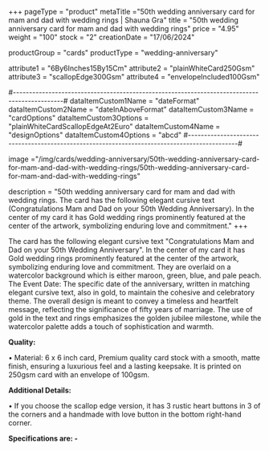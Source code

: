 +++
pageType = "product"
metaTitle ="50th wedding anniversary card for mam and dad with wedding rings | Shauna Gra"
title = "50th wedding anniversary card for mam and dad with wedding rings"
price = "4.95"
weight = "100"
stock = "2"
creationDate = "17/06/2024"

productGroup = "cards"
productType = "wedding-anniversary"

attribute1 = "6By6Inches15By15Cm" 
attribute2 = "plainWhiteCard250Gsm" 
attribute3 = "scallopEdge300Gsm" 
attribute4 = "envelopeIncluded100Gsm"

#---------------------------------------------------------------------------------------------#
dataItemCustom1Name = "dateFormat"
dataItemCustom2Name = "dateInAboveFormat"
dataItemCustom3Name = "cardOptions"
dataItemCustom3Options = "plainWhiteCardScallopEdgeAt2Euro"
dataItemCustom4Name = "designOptions"
dataItemCustom4Options = "abcd"
#---------------------------------------------------------------------------------------------#

image ="/img/cards/wedding-anniversary/50th-wedding-anniversary-card-for-mam-and-dad-with-wedding-rings/50th-wedding-anniversary-card-for-mam-and-dad-with-wedding-rings"

description = "50th wedding anniversary card for mam and dad with wedding rings. The card has the following elegant cursive text (Congratulations Mam and Dad on your 50th Wedding Anniversary). In the center of my card it has Gold wedding rings prominently featured at the center of the artwork, symbolizing enduring love and commitment."
+++

The card has the following elegant cursive text "Congratulations Mam and Dad on your 50th Wedding Anniversary". In the center of my card it has Gold wedding rings prominently featured at the center of the artwork, symbolizing enduring love and commitment. They are overlaid on a watercolor background which is either maroon, green, blue, and pale peach. The Event Date: The specific date of the anniversary, written in matching elegant cursive text, also in gold, to maintain the cohesive and celebratory theme.
The overall design is meant to convey a timeless and heartfelt message, reflecting the significance of fifty years of marriage. The use of gold in the text and rings emphasizes the golden jubilee milestone, while the watercolor palette adds a touch of sophistication and warmth.

**Quality:**

• Material: 6 x 6 inch card, Premium quality card stock with a smooth, matte finish, ensuring a luxurious feel and a lasting keepsake. It is printed on 250gsm card with an envelope of 100gsm.

**Additional Details:**

• If you choose the scallop edge version, it has 3 rustic heart buttons in 3 of the corners and a handmade with love button in the bottom right-hand corner.

**Specifications are: -**
